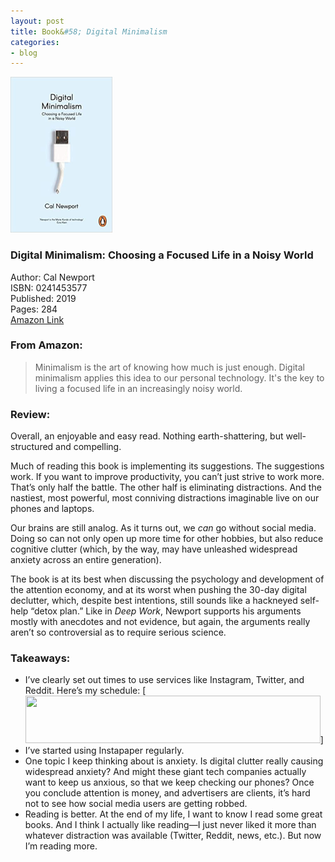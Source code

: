 ```yaml
---
layout: post
title: Book&#58; Digital Minimalism
categories:
- blog
---
```


[<img src="/DigitalMinimalism.jpg" width="163" height="249">](https://www.amazon.com/gp/product/0241453577/ref=as_li_tl?ie=UTF8&camp=1789&creative=9325&creativeASIN=0241453577&linkCode=as2&tag=tmstsn-20&linkId=5b13dbf71be012d42810facca0e84112)

### Digital Minimalism: Choosing a Focused Life in a Noisy World
Author: Cal Newport  
ISBN: 0241453577  
Published: 2019  
Pages: 284  
<a target="_blank" href="https://www.amazon.com/gp/product/0241453577/ref=as_li_tl?ie=UTF8&camp=1789&creative=9325&creativeASIN=0241453577&linkCode=as2&tag=tmstsn-20&linkId=5b13dbf71be012d42810facca0e84112">Amazon Link</a><img src="//ir-na.amazon-adsystem.com/e/ir?t=tmstsn-20&l=am2&o=1&a=0241453577" width="1" height="1" border="0" alt="" style="border:none !important; margin:0px !important;" />

### From Amazon:
> Minimalism is the art of knowing how much is just enough. Digital minimalism applies this idea to our personal technology. It's the key to living a focused life in an increasingly noisy world.

### Review:
Overall, an enjoyable and easy read. Nothing earth-shattering, but well-structured and compelling. 

Much of reading this book is implementing its suggestions. The suggestions work. If you want to improve productivity, you can’t just strive to work more. That’s only half the battle. The other half is eliminating distractions. And the nastiest, most powerful, most conniving distractions imaginable live on our phones and laptops. 

Our brains are still analog. As it turns out, we *can* go without social media. Doing so can not only open up more time for other hobbies, but also reduce cognitive clutter (which, by the way, may have unleashed widespread anxiety across an entire generation).

The book is at its best when discussing the psychology and development of the attention economy, and at its worst when pushing the 30-day digital declutter, which, despite best intentions, still sounds like a hackneyed self-help “detox plan.” Like in *Deep Work*, Newport supports his arguments mostly with anecdotes and not evidence, but again, the arguments really aren’t so controversial as to require serious science.

### Takeaways:

* I’ve clearly set out times to use services like Instagram, Twitter, and Reddit. Here’s my schedule:
[<img src="/Schedule.jpg" width="472" height="76">]
* I’ve started using Instapaper regularly. 
* One topic I keep thinking about is anxiety. Is digital clutter really causing widespread anxiety? And might these giant tech companies actually want to keep us anxious, so that we keep checking our phones? Once you conclude attention is money, and advertisers are clients, it’s hard not to see how social media users are getting robbed.
* Reading is better. At the end of my life, I want to know I read some great books. And I think I actually like reading—I just never liked it more than whatever distraction was available (Twitter, Reddit, news, etc.). But now I’m reading more.
